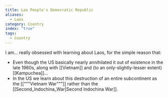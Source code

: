 ```yaml
---
title: Lao People's Democratic Republic
aliases:
  - Laos
category: Country
index: "true"
tags:
  - Country
---
```

I am... really obsessed with learning about Laos, for the simple reason that:
* Even though the US basically nearly annihilated it out of existence in the late 1960s, along with [[Vietnam]] and (to an only-slightly-lesser extent) [[Kampuchea]]...
* In the US we learn about this destruction of an entire subcontinent as the [["""Vietnam War"""]] rather than the [[Second_Indochina_War|Second Indochina War]].